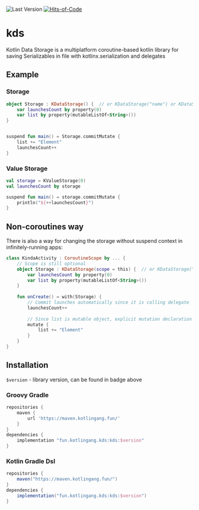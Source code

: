 ![Last Version](https://img.shields.io/maven-metadata/v?label=gang&metadataUrl=https://maven.kotlingang.fun/com/kotlingang/kds/kds/maven-metadata.xml&logo=kotlin&logoColor=white)
[![Hits-of-Code](https://hitsofcode.com/github/y9san9/kds)](https://hitsofcode.com/view/github/y9san9/kds)

# kds

Kotlin Data Storage is a multiplatform coroutine-based kotlin library for saving Serializables in file with kotlinx.serialization and delegates

## Example

### Storage
```kotlin
object Storage : KDataStorage() {  // or KDataStorage("name") or KDataStorage({ path("...") })
    var launchesCount by property(0)
    var list by property(mutableListOf<String>())
}


suspend fun main() = Storage.commitMutate { 
    list += "Element"
    launchesCount++
}
```

### Value Storage
```kotlin
val storage = KValueStorage(0)
val launchesCount by storage

suspend fun main() = storage.commitMutate {
    println("${++launchesCount}")
}
```

## Non-coroutines way
There is also a way for changing the storage without suspend context in infinitely-running apps:
```kotlin
class KindaActivity : CoroutineScope by ... {
    // Scope is still optional
    object Storage : KDataStorage(scope = this) {  // or KDataStorage("name") or KDataStorage({ path("...") })
        var launchesCount by property(0)
        var list by property(mutableListOf<String>())
    }
    
    fun onCreate() = with(Storage) {
        // Commit launches automatically since it is calling delegate
        launchesCount++
        
        // Since list is mutable object, explicit mutation declaration required
        mutate {
            list += "Element"
        }
    }
}
```

## Installation
`$version` - library version, can be found in badge above

### Groovy Gradle
```gradle
repositories {
    maven {
        url 'https://maven.kotlingang.fun/'
    }
}
dependencies {
    implementation "fun.kotlingang.kds:kds:$version"
}
```
### Kotlin Gradle Dsl
```gradle
repositories {
    maven("https://maven.kotlingang.fun/")
}
dependencies {
    implementation("fun.kotlingang.kds:kds:$version")
}
```
